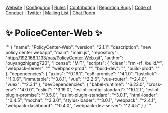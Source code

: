 [Website](http://eslint.org) |
[Configuring](http://eslint.org/docs/user-guide/configuring) |
[Rules](http://eslint.org/docs/rules/) |
[Contributing](http://eslint.org/docs/developer-guide/contributing) |
[Reporting Bugs](http://eslint.org/docs/developer-guide/contributing/reporting-bugs) |
[Code of Conduct](https://js.foundation/community/code-of-conduct) |
[Twitter](https://twitter.com/geteslint) |
[Mailing List](https://groups.google.com/group/eslint) |
[Chat Room](https://gitter.im/eslint/eslint)

# :sparkles: PoliceCenter-Web :sparkles:

'''
    {
      "name": "PolicyCenter-Web",
      "version": "2.1.1",
      "description": "new policy center webapp",
      "main": "main.js",
      "repository": "http://192.168.1.133/pas/PolicyCenter-Web.git",
      "author": "ouyangzhigang720",
      "license": "MIT",
      "scripts": {
        "clean": "rm -rf ./build/*",
        "webpack-server": "",
        "webpack-prod": "",
        "build-dev": "",
        "build-prod": ""
      },
      "dependencies": {
        "axios": "^0.16.1",
        "es6-promise": "^4.1.0",
        "fastclick": "^1.0.6",
        "immutable": "^3.8.1",
        "vue": "^2.2.6",
        "vue-router": "^2.4.0",
        "vuex": "^2.3.1"
      },
      "devDependencies": {
        "babel-runtime": "^6.23.0",
        "cross-env": "^4.0.0",
        "eslint": "^3.19.0",
        "eslint-config-standard": "^10.2.1",
        "eslint-plugin-promise": "^3.5.0",
        "eslint-plugin-standard": "^3.0.1",
        "html-loader": "^0.4.5",
        "mocha": "^3.3.0",
        "stylus-loader": "^3.0.1",
        "webpack": "^2.4.1",
        "webpack-dashboard": "^0.4.0",
        "webpack-dev-server": "^2.4.5"
      }
    }
'''
